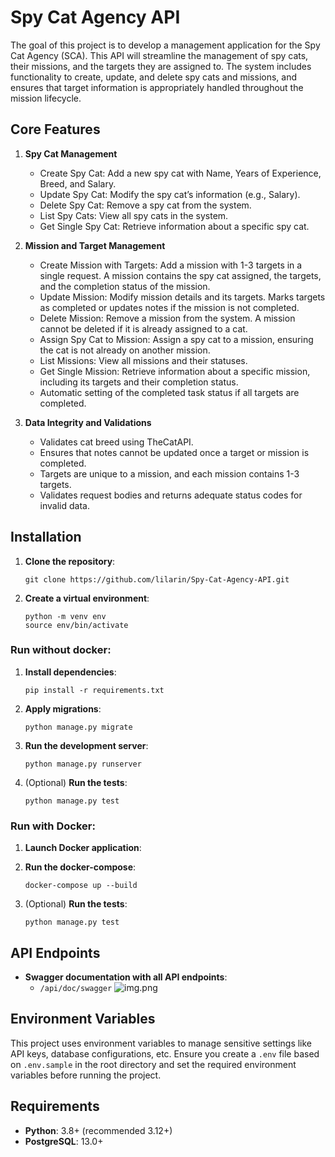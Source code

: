 # Spy Cat Agency API

The goal of this project is to develop a management application for the Spy Cat Agency (SCA). 
This API will streamline the management of spy cats, their missions, and the targets they are assigned to. 
The system includes functionality to create, update, and delete spy cats and missions, and ensures that 
target information is appropriately handled throughout the mission lifecycle.


## Core Features

1. **Spy Cat Management**
   - Create Spy Cat: Add a new spy cat with Name, Years of Experience, Breed, and Salary. 
   - Update Spy Cat: Modify the spy cat’s information (e.g., Salary). 
   - Delete Spy Cat: Remove a spy cat from the system. 
   - List Spy Cats: View all spy cats in the system. 
   - Get Single Spy Cat: Retrieve information about a specific spy cat.

2. **Mission and Target Management**
   - Create Mission with Targets: Add a mission with 1-3 targets in a single request. A mission contains the spy cat assigned, the targets, and the completion status of the mission. 
   - Update Mission: Modify mission details and its targets. Marks targets as completed or updates notes if the mission is not completed. 
   - Delete Mission: Remove a mission from the system. A mission cannot be deleted if it is already assigned to a cat. 
   - Assign Spy Cat to Mission: Assign a spy cat to a mission, ensuring the cat is not already on another mission. 
   - List Missions: View all missions and their statuses. 
   - Get Single Mission: Retrieve information about a specific mission, including its targets and their completion status.
   - Automatic setting of the completed task status if all targets are completed.

3. **Data Integrity and Validations**
   - Validates cat breed using TheCatAPI.
   - Ensures that notes cannot be updated once a target or mission is completed.
   - Targets are unique to a mission, and each mission contains 1-3 targets. 
   - Validates request bodies and returns adequate status codes for invalid data.


## Installation

1. **Clone the repository**:
    ```
    git clone https://github.com/lilarin/Spy-Cat-Agency-API.git
    ```
2. **Create a virtual environment**:
    ```
    python -m venv env
    source env/bin/activate
    ```
### Run without docker:

1. **Install dependencies**:
    ```
    pip install -r requirements.txt
    ```
2. **Apply migrations**:
    ```
    python manage.py migrate
    ```
3. **Run the development server**:
    ```
    python manage.py runserver
    ```

4. (Optional) **Run the tests**:
    ```
    python manage.py test
    ```

### Run with Docker:

1. **Launch Docker application**:

2. **Run the docker-compose**:
    ```
    docker-compose up --build
   ```
3. (Optional) **Run the tests**:
    ```
    python manage.py test
    ```

## API Endpoints

- **Swagger documentation with all API endpoints**:
  - `/api/doc/swagger`
![img.png](https://imgur.com/eT6TObg.png)

## Environment Variables

This project uses environment variables to manage sensitive 
settings like API keys, database configurations, etc. Ensure
you create a `.env` file based on `.env.sample` in the root directory and set
the required environment variables before running the project.

## Requirements
- **Python**: 3.8+ (recommended 3.12+)
- **PostgreSQL**: 13.0+
